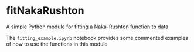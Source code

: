 # fitNakaRushton

A simple Python module for fitting a Naka-Rushton function to data

The `fitting_example.ipynb` notebook provides some commented examples of how to use the functions in this module
